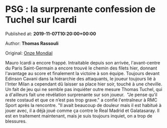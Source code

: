 
# PSG : la surprenante confession de Tuchel sur Icardi

Published at: **2019-11-07T10:20:00+00:00**

Author: **Thomas Rassouli**

Original: [Onze Mondial](http://www.onzemondial.com/ligue-1/2019-2020/psg-la-surprenante-confession-de-tuchel-sur-icardi-201863)

Mauro Icardi a encore frappé. Intraitable depuis son arrivée, l'avant-centre du Paris Saint-Germain a encore trouvé le chemin des filets hier, donnant l'avantage au score et finalement la victoire à son équipe. Toujours devant Edinson Cavani dans la hiérarchie des attaquants, le joueur toujours lié à l'Inter Milan a cependant dû laisser sa place hier soir, touché à une cheville. Un fait de jeu qui ne semble pas inquiéter outre mesure Thomas Tuchel, qui a d'ailleurs fait une révélation surprenante sur son joueur. 
"Je pense qu’il reste costaud et que ce n’est pas trop grave." a confié l'entraîneur à RMC Sport après la rencontre. "Il avait beaucoup de douleur mais il est habitué à jouer avec, il a déjà joué comme ça contre le Real Madrid et Galatasaray. Il est en traitement maintenant, mais je suis toujours inquiet, on a trop de blessures.
